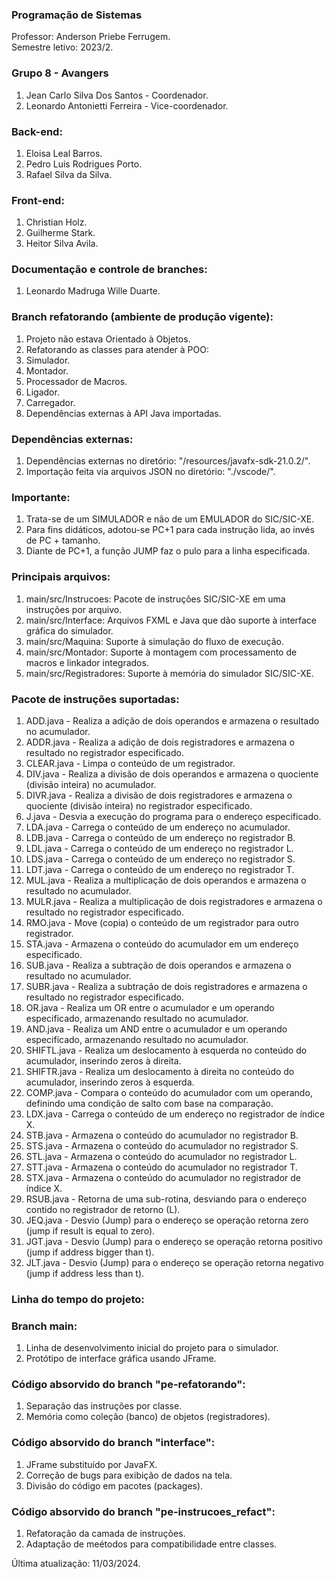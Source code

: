 ### Programação de Sistemas
Professor: Anderson Priebe Ferrugem. </br>
Semestre letivo: 2023/2. </br>

### Grupo 8 - Avangers
1. Jean Carlo Silva Dos Santos - Coordenador.
2. Leonardo Antonietti Ferreira - Vice-coordenador.

### Back-end:
1. Eloisa Leal Barros.
2. Pedro Luis Rodrigues Porto.
3. Rafael Silva da Silva.

### Front-end:
1. Christian Holz.
3. Guilherme Stark.
4. Heitor Silva Avila.

### Documentação e controle de branches:
1. Leonardo Madruga Wille Duarte.

### Branch refatorando (ambiente de produção vigente):

1. Projeto não estava Orientado à Objetos.
2. Refatorando as classes para atender à POO:
3. Simulador.
4. Montador.
5. Processador de Macros.
6. Ligador.
7. Carregador.
8. Dependências externas à API Java importadas.

### Dependências externas:

1. Dependências externas no diretório: "/resources/javafx-sdk-21.0.2/".
2. Importação feita via arquivos JSON no diretório: "./vscode/".

### Importante:

1. Trata-se de um SIMULADOR e não de um EMULADOR do SIC/SIC-XE.
2. Para fins didáticos, adotou-se PC+1 para cada instrução lida, ao invés de PC + tamanho.
3. Diante de PC+1, a função JUMP faz o pulo para a linha especificada.

### Principais arquivos:
1. main/src/Instrucoes: Pacote de instruções SIC/SIC-XE em uma instruções por arquivo.
2. main/src/Interface: Arquivos FXML e Java que dão suporte à interface gráfica do simulador.
3. main/src/Maquina: Suporte à simulação do fluxo de execução.
4. main/src/Montador: Suporte à montagem com processamento de macros e linkador integrados.
5. main/src/Registradores: Suporte à memória do simulador SIC/SIC-XE.

### Pacote de instruções suportadas:

1. ADD.java - Realiza a adição de dois operandos e armazena o resultado no acumulador.
2. ADDR.java - Realiza a adição de dois registradores e armazena o resultado no registrador especificado.
3. CLEAR.java - Limpa o conteúdo de um registrador.
4. DIV.java - Realiza a divisão de dois operandos e armazena o quociente (divisão inteira) no acumulador.
5. DIVR.java - Realiza a divisão de dois registradores e armazena o quociente (divisão inteira) no registrador especificado.
6. J.java - Desvia a execução do programa para o endereço especificado.
7. LDA.java - Carrega o conteúdo de um endereço no acumulador.
8. LDB.java - Carrega o conteúdo de um endereço no registrador B.
9. LDL.java - Carrega o conteúdo de um endereço no registrador L.
10. LDS.java - Carrega o conteúdo de um endereço no registrador S.
11. LDT.java - Carrega o conteúdo de um endereço no registrador T.
12. MUL.java - Realiza a multiplicação de dois operandos e armazena o resultado no acumulador.
13. MULR.java - Realiza a multiplicação de dois registradores e armazena o resultado no registrador especificado.
14. RMO.java - Move (copia) o conteúdo de um registrador para outro registrador.
15. STA.java - Armazena o conteúdo do acumulador em um endereço especificado.
16. SUB.java - Realiza a subtração de dois operandos e armazena o resultado no acumulador.
17. SUBR.java - Realiza a subtração de dois registradores e armazena o resultado no registrador especificado.
18. OR.java - Realiza um OR entre o acumulador e um operando especificado, armazenando resultado no acumulador.
19. AND.java - Realiza um AND entre o acumulador e um operando especificado, armazenando resultado no acumulador.
20. SHIFTL.java - Realiza um deslocamento à esquerda no conteúdo do acumulador, inserindo zeros à direita.
21. SHIFTR.java - Realiza um deslocamento à direita no conteúdo do acumulador, inserindo zeros à esquerda.
22. COMP.java - Compara o conteúdo do acumulador com um operando, definindo uma condição de salto com base na comparação.
23. LDX.java - Carrega o conteúdo de um endereço no registrador de índice X.
24. STB.java - Armazena o conteúdo do acumulador no registrador B.
25. STS.java - Armazena o conteúdo do acumulador no registrador S.
26. STL.java - Armazena o conteúdo do acumulador no registrador L.
27. STT.java - Armazena o conteúdo do acumulador no registrador T.
28. STX.java - Armazena o conteúdo do acumulador no registrador de índice X.
29. RSUB.java - Retorna de uma sub-rotina, desviando para o endereço contido no registrador de retorno (L).
30. JEQ.java - Desvio (Jump) para o endereço se operação retorna zero (jump if result is equal to zero).
31. JGT.java - Desvio (Jump) para o endereço se operação retorna positivo (jump if address bigger than t).
32. JLT.java - Desvio (Jump) para o endereço se operação retorna negativo (jump if address less than t).

### Linha do tempo do projeto:

### Branch main:
1. Linha de desenvolvimento inicial do projeto para o simulador.
2. Protótipo de interface gráfica usando JFrame.

### Código absorvido do branch "pe-refatorando": 
1. Separação das instruções por classe.
2. Memória como coleção (banco) de objetos (registradores).

### Código absorvido do branch "interface":
1. JFrame substituído por JavaFX.
2. Correção de bugs para exibição de dados na tela.
3. Divisão do código em pacotes (packages).

### Código absorvido do branch "pe-instrucoes_refact":
1. Refatoração da camada de instruções.
2. Adaptação de meétodos para compatibilidade entre classes.

Última atualização: 11/03/2024.

